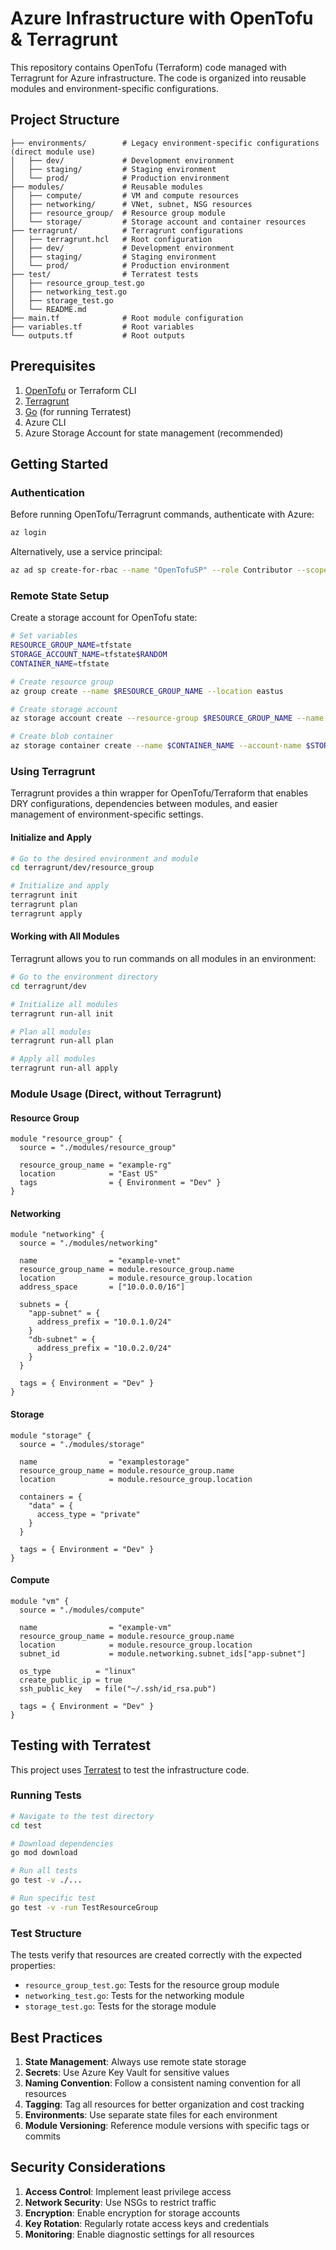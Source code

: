 # Azure Infrastructure with OpenTofu & Terragrunt

This repository contains OpenTofu (Terraform) code managed with Terragrunt for Azure infrastructure. The code is organized into reusable modules and environment-specific configurations.

## Project Structure

```text
├── environments/        # Legacy environment-specific configurations (direct module use)
│   ├── dev/             # Development environment
│   ├── staging/         # Staging environment
│   └── prod/            # Production environment
├── modules/             # Reusable modules
│   ├── compute/         # VM and compute resources
│   ├── networking/      # VNet, subnet, NSG resources
│   ├── resource_group/  # Resource group module
│   └── storage/         # Storage account and container resources
├── terragrunt/          # Terragrunt configurations
│   ├── terragrunt.hcl   # Root configuration
│   ├── dev/             # Development environment
│   ├── staging/         # Staging environment
│   └── prod/            # Production environment
├── test/                # Terratest tests
│   ├── resource_group_test.go
│   ├── networking_test.go
│   ├── storage_test.go
│   └── README.md
├── main.tf              # Root module configuration
├── variables.tf         # Root variables
└── outputs.tf           # Root outputs
```

## Prerequisites

1. [OpenTofu](https://opentofu.org/docs/intro/install/) or Terraform CLI
2. [Terragrunt](https://terragrunt.gruntwork.io/docs/getting-started/install/)
3. [Go](https://golang.org/doc/install) (for running Terratest)
4. Azure CLI
5. Azure Storage Account for state management (recommended)

## Getting Started

### Authentication

Before running OpenTofu/Terragrunt commands, authenticate with Azure:

```bash
az login
```

Alternatively, use a service principal:

```bash
az ad sp create-for-rbac --name "OpenTofuSP" --role Contributor --scopes /subscriptions/<subscription-id>
```

### Remote State Setup

Create a storage account for OpenTofu state:

```bash
# Set variables
RESOURCE_GROUP_NAME=tfstate
STORAGE_ACCOUNT_NAME=tfstate$RANDOM
CONTAINER_NAME=tfstate

# Create resource group
az group create --name $RESOURCE_GROUP_NAME --location eastus

# Create storage account
az storage account create --resource-group $RESOURCE_GROUP_NAME --name $STORAGE_ACCOUNT_NAME --sku Standard_LRS --encryption-services blob

# Create blob container
az storage container create --name $CONTAINER_NAME --account-name $STORAGE_ACCOUNT_NAME
```

### Using Terragrunt

Terragrunt provides a thin wrapper for OpenTofu/Terraform that enables DRY configurations, dependencies between modules, and easier management of environment-specific settings.

#### Initialize and Apply

```bash
# Go to the desired environment and module
cd terragrunt/dev/resource_group

# Initialize and apply
terragrunt init
terragrunt plan
terragrunt apply
```

#### Working with All Modules

Terragrunt allows you to run commands on all modules in an environment:

```bash
# Go to the environment directory
cd terragrunt/dev

# Initialize all modules
terragrunt run-all init

# Plan all modules
terragrunt run-all plan

# Apply all modules
terragrunt run-all apply
```

### Module Usage (Direct, without Terragrunt)

#### Resource Group

```hcl
module "resource_group" {
  source = "./modules/resource_group"
  
  resource_group_name = "example-rg"
  location            = "East US"
  tags                = { Environment = "Dev" }
}
```

#### Networking

```hcl
module "networking" {
  source = "./modules/networking"
  
  name                = "example-vnet"
  resource_group_name = module.resource_group.name
  location            = module.resource_group.location
  address_space       = ["10.0.0.0/16"]
  
  subnets = {
    "app-subnet" = {
      address_prefix = "10.0.1.0/24"
    }
    "db-subnet" = {
      address_prefix = "10.0.2.0/24"
    }
  }
  
  tags = { Environment = "Dev" }
}
```

#### Storage

```hcl
module "storage" {
  source = "./modules/storage"
  
  name                = "examplestorage"
  resource_group_name = module.resource_group.name
  location            = module.resource_group.location
  
  containers = {
    "data" = {
      access_type = "private"
    }
  }
  
  tags = { Environment = "Dev" }
}
```

#### Compute

```hcl
module "vm" {
  source = "./modules/compute"
  
  name                = "example-vm"
  resource_group_name = module.resource_group.name
  location            = module.resource_group.location
  subnet_id           = module.networking.subnet_ids["app-subnet"]
  
  os_type          = "linux"
  create_public_ip = true
  ssh_public_key   = file("~/.ssh/id_rsa.pub")
  
  tags = { Environment = "Dev" }
}
```

## Testing with Terratest

This project uses [Terratest](https://terratest.gruntwork.io/) to test the infrastructure code.

### Running Tests

```bash
# Navigate to the test directory
cd test

# Download dependencies
go mod download

# Run all tests
go test -v ./...

# Run specific test
go test -v -run TestResourceGroup
```

### Test Structure

The tests verify that resources are created correctly with the expected properties:

- `resource_group_test.go`: Tests for the resource group module
- `networking_test.go`: Tests for the networking module
- `storage_test.go`: Tests for the storage module

## Best Practices

1. **State Management**: Always use remote state storage
2. **Secrets**: Use Azure Key Vault for sensitive values
3. **Naming Convention**: Follow a consistent naming convention for all resources
4. **Tagging**: Tag all resources for better organization and cost tracking
5. **Environments**: Use separate state files for each environment
6. **Module Versioning**: Reference module versions with specific tags or commits

## Security Considerations

1. **Access Control**: Implement least privilege access
2. **Network Security**: Use NSGs to restrict traffic
3. **Encryption**: Enable encryption for storage accounts
4. **Key Rotation**: Regularly rotate access keys and credentials
5. **Monitoring**: Enable diagnostic settings for all resources
